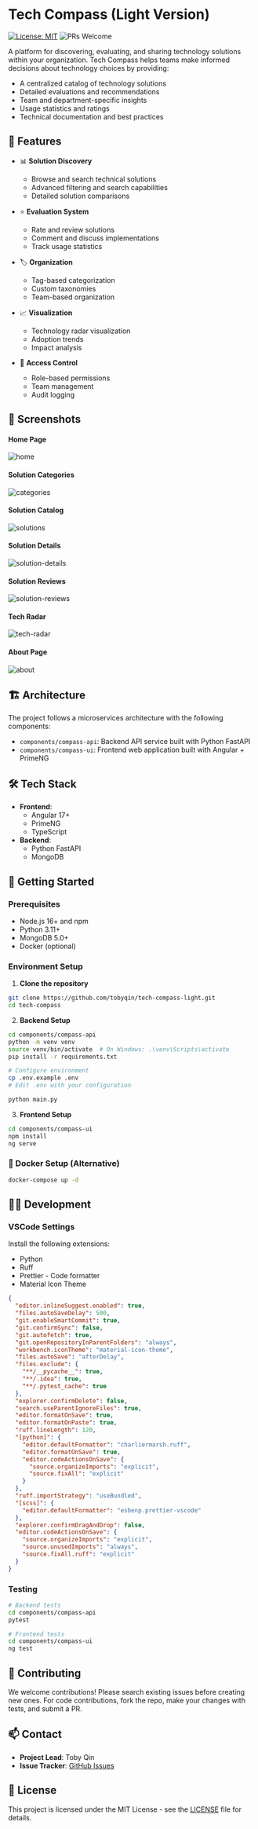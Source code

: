 # Tech Compass (Light Version)

[![License: MIT](https://img.shields.io/badge/License-MIT-yellow.svg)](https://opensource.org/licenses/MIT)
![PRs Welcome](https://img.shields.io/badge/PRs-welcome-brightgreen.svg)

A platform for discovering, evaluating, and sharing technology solutions within your organization. Tech Compass helps teams make informed decisions about technology choices by providing:

- A centralized catalog of technology solutions
- Detailed evaluations and recommendations
- Team and department-specific insights
- Usage statistics and ratings
- Technical documentation and best practices

## 🌟 Features

- 📊 **Solution Discovery**
  - Browse and search technical solutions
  - Advanced filtering and search capabilities
  - Detailed solution comparisons

- ⭐ **Evaluation System**
  - Rate and review solutions
  - Comment and discuss implementations
  - Track usage statistics
- 🏷️ **Organization**
  - Tag-based categorization
  - Custom taxonomies
  - Team-based organization
- 📈 **Visualization**
  - Technology radar visualization
  - Adoption trends
  - Impact analysis
- 🔐 **Access Control**
  - Role-based permissions
  - Team management
  - Audit logging

## 📸 Screenshots

#### Home Page

![home](./docs/images/home.png)

#### Solution Categories

![categories](./docs/images/categories.png)

#### Solution Catalog

![solutions](./docs/images/catalog.png)

#### Solution Details

![solution-details](./docs/images/solution-detail.png)

#### Solution Reviews

![solution-reviews](./docs/images/solution-reviews.png)

#### Tech Radar

![tech-radar](./docs/images/tech-radar.png)

#### About Page

![about](./docs/images/about.png)

## 🏗️ Architecture

The project follows a microservices architecture with the following components:

- `components/compass-api`: Backend API service built with Python FastAPI
- `components/compass-ui`: Frontend web application built with Angular + PrimeNG

## 🛠️ Tech Stack

- **Frontend**:
  - Angular 17+
  - PrimeNG
  - TypeScript
- **Backend**:
  - Python FastAPI
  - MongoDB

## 🚀 Getting Started

### Prerequisites

- Node.js 16+ and npm
- Python 3.11+
- MongoDB 5.0+
- Docker (optional)

### Environment Setup

1. **Clone the repository**

```bash
git clone https://github.com/tobyqin/tech-compass-light.git
cd tech-compass
```

2. **Backend Setup**

```bash
cd components/compass-api
python -m venv venv
source venv/bin/activate  # On Windows: .\venv\Scripts\activate
pip install -r requirements.txt

# Configure environment
cp .env.example .env
# Edit .env with your configuration

python main.py
```

3. **Frontend Setup**

```bash
cd components/compass-ui
npm install
ng serve
```

### 🐳 Docker Setup (Alternative)

```bash
docker-compose up -d
```

## 👩‍💻 Development

### VSCode Settings

Install the following extensions:

- Python
- Ruff
- Prettier - Code formatter
- Material Icon Theme

```json
{
  "editor.inlineSuggest.enabled": true,
  "files.autoSaveDelay": 500,
  "git.enableSmartCommit": true,
  "git.confirmSync": false,
  "git.autofetch": true,
  "git.openRepositoryInParentFolders": "always",
  "workbench.iconTheme": "material-icon-theme",
  "files.autoSave": "afterDelay",
  "files.exclude": {
    "**/__pycache__": true,
    "**/.idea": true,
    "**/.pytest_cache": true
  },
  "explorer.confirmDelete": false,
  "search.useParentIgnoreFiles": true,
  "editor.formatOnSave": true,
  "editor.formatOnPaste": true,
  "ruff.lineLength": 120,
  "[python]": {
    "editor.defaultFormatter": "charliermarsh.ruff",
    "editor.formatOnSave": true,
    "editor.codeActionsOnSave": {
      "source.organizeImports": "explicit",
      "source.fixAll": "explicit"
    }
  },
  "ruff.importStrategy": "useBundled",
  "[scss]": {
    "editor.defaultFormatter": "esbenp.prettier-vscode"
  },
  "explorer.confirmDragAndDrop": false,
  "editor.codeActionsOnSave": {
    "source.organizeImports": "explicit",
    "source.unusedImports": "always",
    "source.fixAll.ruff": "explicit"
  }
}
```

### Testing

```bash
# Backend tests
cd components/compass-api
pytest

# Frontend tests
cd components/compass-ui
ng test
```

## 🤝 Contributing

We welcome contributions! Please search existing issues before creating new ones. For code contributions, fork the repo, make your changes with tests, and submit a PR.

## 📫 Contact

- **Project Lead**: Toby Qin
- **Issue Tracker**: [GitHub Issues](https://github.com/tobyqin/tech-compass-light/issues)

## 📄 License

This project is licensed under the MIT License - see the [LICENSE](LICENSE) file for details.
